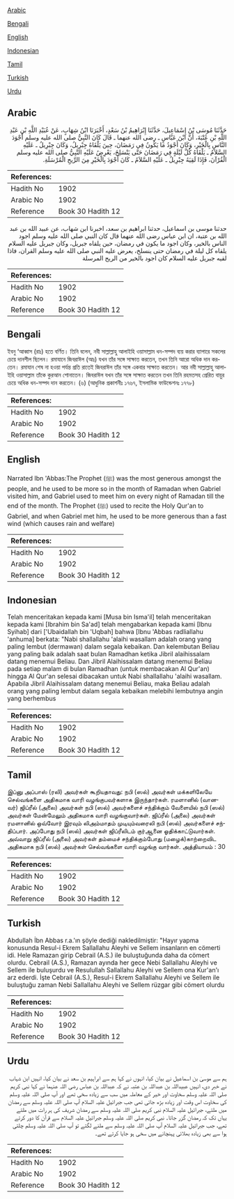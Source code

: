 [Arabic](#arabic)

[Bengali](#bengali)

[English](#english)

[Indonesian](#indonesian)

[Tamil](#tamil)

[Turkish](#turkish)

[Urdu](#urdu)

## Arabic


<div dir="rtl" lang="ar" style={{fontSize:'larger',backgroundColor:'#f8f9fa',padding:20}}>
حَدَّثَنَا مُوسَى بْنُ إِسْمَاعِيلَ، حَدَّثَنَا إِبْرَاهِيمُ بْنُ سَعْدٍ، أَخْبَرَنَا ابْنُ شِهَابٍ، عَنْ عُبَيْدِ اللَّهِ بْنِ عَبْدِ اللَّهِ بْنِ عُتْبَةَ، أَنَّ ابْنَ عَبَّاسٍ ـ رضى الله عنهما ـ قَالَ كَانَ النَّبِيُّ صلى الله عليه وسلم أَجْوَدَ النَّاسِ بِالْخَيْرِ، وَكَانَ أَجْوَدُ مَا يَكُونُ فِي رَمَضَانَ، حِينَ يَلْقَاهُ جِبْرِيلُ، وَكَانَ جِبْرِيلُ ـ عَلَيْهِ السَّلاَمُ ـ يَلْقَاهُ كُلَّ لَيْلَةٍ فِي رَمَضَانَ حَتَّى يَنْسَلِخَ، يَعْرِضُ عَلَيْهِ النَّبِيُّ صلى الله عليه وسلم الْقُرْآنَ، فَإِذَا لَقِيَهُ جِبْرِيلُ ـ عَلَيْهِ السَّلاَمُ ـ كَانَ أَجْوَدَ بِالْخَيْرِ مِنَ الرِّيحِ الْمُرْسَلَةِ‏.‏
</div>
<div style={{backgroundColor:'#f8f9fa',padding:20, marginBottom: 10}}><table> <thead> <tr> <th>References:</th> <th></th> </tr> </thead> <tbody><tr><td>Hadith No</td><td>1902</td></tr><tr><td>Arabic No</td><td>1902</td></tr><tr><td>Reference</td><td>Book 30 Hadith 12</td></tr></tbody></table></div>


<div dir="rtl" lang="ar" style={{fontSize:'larger',backgroundColor:'#f8f9fa',padding:20}}>
حدثنا موسى بن اسماعيل، حدثنا ابراهيم بن سعد، اخبرنا ابن شهاب، عن عبيد الله بن عبد الله بن عتبة، ان ابن عباس رضى الله عنهما قال كان النبي صلى الله عليه وسلم اجود الناس بالخير، وكان اجود ما يكون في رمضان، حين يلقاه جبريل، وكان جبريل عليه السلام يلقاه كل ليلة في رمضان حتى ينسلخ، يعرض عليه النبي صلى الله عليه وسلم القران، فاذا لقيه جبريل عليه السلام كان اجود بالخير من الريح المرسلة
</div>
<div style={{backgroundColor:'#f8f9fa',padding:20, marginBottom: 10}}><table> <thead> <tr> <th>References:</th> <th></th> </tr> </thead> <tbody><tr><td>Hadith No</td><td>1902</td></tr><tr><td>Arabic No</td><td>1902</td></tr><tr><td>Reference</td><td>Book 30 Hadith 12</td></tr></tbody></table></div>

## Bengali


<div dir="ltr" lang="bn" style={{fontSize:'larger',backgroundColor:'#f8f9fa',padding:20}}>
ইবনু ‘আব্বাস (রাঃ) হতে বর্ণিত। তিনি বলেন, নবী সাল্লাল্লাহু আলাইহি ওয়াসাল্লাম ধন-সম্পদ ব্যয় করার ব্যাপারে সকলের চেয়ে দানশীল ছিলেন। রমাযানে জিবরাঈল (আঃ) যখন তাঁর সঙ্গে সাক্ষাত করতেন, তখন তিনি আরো অধিক দান করতেন। রমাযান শেষ না হওয়া পর্যন্ত প্রতি রাতেই জিবরাঈল তাঁর সঙ্গে একবার সাক্ষাত করতেন। আর নবী সাল্লাল্লাহু আলাইহি ওয়াসাল্লাম তাঁকে কুরআন শোনাতেন। জিবরাঈল যখন তাঁর সঙ্গে সাক্ষাত করতেন তখন তিনি রহমতসহ প্রেরিত বায়ুর চেয়ে অধিক ধন-সম্পদ দান করতেন। (৬) (আধুনিক প্রকাশনীঃ ১৭৬৭, ইসলামিক ফাউন্ডেশনঃ ১৭৭৮)
</div>
<div style={{backgroundColor:'#f8f9fa',padding:20, marginBottom: 10}}><table> <thead> <tr> <th>References:</th> <th></th> </tr> </thead> <tbody><tr><td>Hadith No</td><td>1902</td></tr><tr><td>Arabic No</td><td>1902</td></tr><tr><td>Reference</td><td>Book 30 Hadith 12</td></tr></tbody></table></div>

## English


<div dir="ltr" lang="en" style={{fontSize:'larger',backgroundColor:'#f8f9fa',padding:20}}>
Narrated Ibn 'Abbas:The Prophet (ﷺ) was the most generous amongst the people, and he used to be more so in the month of Ramadan when Gabriel visited him, and Gabriel used to meet him on every night of Ramadan till the end of the month. The Prophet (ﷺ) used to recite the Holy Qur'an to Gabriel, and when Gabriel met him, he used to be more generous than a fast wind (which causes rain and welfare)
</div>
<div style={{backgroundColor:'#f8f9fa',padding:20, marginBottom: 10}}><table> <thead> <tr> <th>References:</th> <th></th> </tr> </thead> <tbody><tr><td>Hadith No</td><td>1902</td></tr><tr><td>Arabic No</td><td>1902</td></tr><tr><td>Reference</td><td>Book 30 Hadith 12</td></tr></tbody></table></div>

## Indonesian


<div dir="ltr" lang="id" style={{fontSize:'larger',backgroundColor:'#f8f9fa',padding:20}}>
Telah menceritakan kepada kami [Musa bin Isma'il] telah menceritakan kepada kami [Ibrahim bin Sa'ad] telah mengabarkan kepada kami [Ibnu Syihab] dari ['Ubaidallah bin 'Uqbah] bahwa [Ibnu 'Abbas radliallahu 'anhuma] berkata: "Nabi shallallahu 'alaihi wasallam adalah orang yang paling lembut (dermawan) dalam segala kebaikan. Dan kelembutan Beliau yang paling baik adalah saat bulan Ramadhan ketika Jibril alaihissalam datang menemui Beliau. Dan Jibril Alaihissalam datang menemui Beliau pada setiap malam di bulan Ramadhan (untuk membacakan Al Qur'an) hingga Al Qur'an selesai dibacakan untuk Nabi shallallahu 'alaihi wasallam. Apabila Jibril Alaihissalam datang menemui Beliau, maka Beliau adalah orang yang paling lembut dalam segala kebaikan melebihi lembutnya angin yang berhembus
</div>
<div style={{backgroundColor:'#f8f9fa',padding:20, marginBottom: 10}}><table> <thead> <tr> <th>References:</th> <th></th> </tr> </thead> <tbody><tr><td>Hadith No</td><td>1902</td></tr><tr><td>Arabic No</td><td>1902</td></tr><tr><td>Reference</td><td>Book 30 Hadith 12</td></tr></tbody></table></div>

## Tamil


<div dir="ltr" lang="ta" style={{fontSize:'larger',backgroundColor:'#f8f9fa',padding:20}}>
இப்னு அப்பாஸ் (ரலி) அவர்கள் கூறியதாவது: நபி (ஸல்) அவர்கள் மக்களிலேயே செல்வங்களை அதிகமாக வாரி வழங்குபவர்களாக இருந்தார்கள். ரமளானில் (வானவர்) ஜிப்ரீல் (அலை) அவர்கள் நபி (ஸல்) அவர்களைச் சந்திக்கும் வேளையில் நபி (ஸல்) அவர்கள் மேன்மேலும் அதிகமாக வாரி வழங்குவார்கள். ஜிப்ரீல் (அலை) அவர்கள் ரமளானில் ஒவ்வோர் இரவும் லிஅம்மாதம் முடியும்வரைலி நபி (ஸல்) அவர்களைச் சந்திப்பார். அப்போது நபி (ஸல்) அவர்கள் ஜிப்ரீலிடம் குர்ஆனை ஓதிக்காட்டுவார்கள். அவ்வாறு ஜிப்ரீல் (அலை) அவர்கள் தம்மைச் சந்திக்கும்போது (மழைக்)காற்றைவிட அதிகமாக நபி (ஸல்) அவர்கள் செல்வங்களை வாரி வழங்கு வார்கள். அத்தியாயம் : 30
</div>
<div style={{backgroundColor:'#f8f9fa',padding:20, marginBottom: 10}}><table> <thead> <tr> <th>References:</th> <th></th> </tr> </thead> <tbody><tr><td>Hadith No</td><td>1902</td></tr><tr><td>Arabic No</td><td>1902</td></tr><tr><td>Reference</td><td>Book 30 Hadith 12</td></tr></tbody></table></div>

## Turkish


<div dir="ltr" lang="tr" style={{fontSize:'larger',backgroundColor:'#f8f9fa',padding:20}}>
Abdullah İbn Abbas r.a.'ın şöyle dediği nakledilmiştir: "Hayır yapma konusunda Resul-i Ekrem Sallallahu Aleyhi ve Sellem insanların en cömerti idi. Hele Ramazan girip Cebrail (A.S.) ile buluştuğunda daha da cömert olurdu. Cebrail (A.S.), Ramazan ayında her gece Nebi Sallallahu Aleyhi ve Sellem ile buluşurdu ve Resulullah Sallallahu Aleyhi ve Sellem ona Kur'an'ı arz ederdi. İşte Cebrail (A.S.), Resul-i Ekrem Sallallahu Aleyhi ve Sellem ile buluştuğu zaman Nebi Sallallahu Aleyhi ve Sellem rüzgar gibi cömert olurdu
</div>
<div style={{backgroundColor:'#f8f9fa',padding:20, marginBottom: 10}}><table> <thead> <tr> <th>References:</th> <th></th> </tr> </thead> <tbody><tr><td>Hadith No</td><td>1902</td></tr><tr><td>Arabic No</td><td>1902</td></tr><tr><td>Reference</td><td>Book 30 Hadith 12</td></tr></tbody></table></div>

## Urdu


<div dir="rtl" lang="ur" style={{fontSize:'larger',backgroundColor:'#f8f9fa',padding:20}}>
ہم سے موسیٰ بن اسماعیل نے بیان کیا، انہوں نے کہا ہم سے ابراہیم بن سعد نے بیان کیا، انہیں ابن شہاب نے خبر دی، انہیں عبیداللہ بن عبداللہ بن عتبہ نے کہ عبداللہ بن عباس رضی اللہ عنہما نے کہا نبی کریم صلی اللہ علیہ وسلم سخاوت اور خیر کے معاملہ میں سب سے زیادہ سخی تھے اور آپ صلی اللہ علیہ وسلم کی سخاوت اس وقت اور زیادہ بڑھ جاتی تھی جب جبرائیل علیہ السلام آپ صلی اللہ علیہ وسلم سے رمضان میں ملتے، جبرائیل علیہ السلام نبی کریم صلی اللہ علیہ وسلم سے رمضان شریف کی ہر رات میں ملتے یہاں تک کہ رمضان گزر جاتا۔ نبی کریم صلی اللہ علیہ وسلم جبرائیل علیہ السلام سے قرآن کا دور کرتے تھے، جب جبرائیل علیہ السلام آپ صلی اللہ علیہ وسلم سے ملنے لگتے تو آپ صلی اللہ علیہ وسلم چلتی ہوا سے بھی زیادہ بھلائی پہنچانے میں سخی ہو جایا کرتے تھے۔
</div>
<div style={{backgroundColor:'#f8f9fa',padding:20, marginBottom: 10}}><table> <thead> <tr> <th>References:</th> <th></th> </tr> </thead> <tbody><tr><td>Hadith No</td><td>1902</td></tr><tr><td>Arabic No</td><td>1902</td></tr><tr><td>Reference</td><td>Book 30 Hadith 12</td></tr></tbody></table></div>
